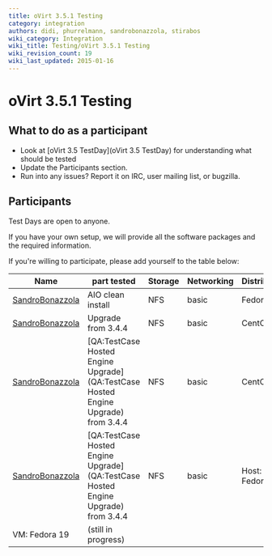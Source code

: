 ```yaml
---
title: oVirt 3.5.1 Testing
category: integration
authors: didi, phurrelmann, sandrobonazzola, stirabos
wiki_category: Integration
wiki_title: Testing/oVirt 3.5.1 Testing
wiki_revision_count: 19
wiki_last_updated: 2015-01-16
---
```


# oVirt 3.5.1 Testing

## What to do as a participant

*   Look at [oVirt 3.5 TestDay](oVirt 3.5 TestDay) for understanding what should be tested
*   Update the Participants section.
*   Run into any issues? Report it on IRC, user mailing list, or bugzilla.

## Participants

Test Days are open to anyone.

If you have your own setup, we will provide all the software packages and the required information.

If you're willing to participate, please add yourself to the table below:

| Name                                               | part tested                                                                                  | Storage | Networking | Distribution    | Bugs                |
|----------------------------------------------------|----------------------------------------------------------------------------------------------|---------|------------|-----------------|---------------------|
| [SandroBonazzola](User:SandroBonazzola) | AIO clean install                                                                            | NFS     | basic      | Fedora 20       |                     |
| [SandroBonazzola](User:SandroBonazzola) | Upgrade from 3.4.4                                                                           | NFS     | basic      | CentOS 6.6      |                     |
| [SandroBonazzola](User:SandroBonazzola) | [QA:TestCase Hosted Engine Upgrade](QA:TestCase Hosted Engine Upgrade) from 3.4.4 | NFS     | basic      | CentOS 6.6      |                     |
| [SandroBonazzola](User:SandroBonazzola) | [QA:TestCase Hosted Engine Upgrade](QA:TestCase Hosted Engine Upgrade) from 3.4.4 | NFS     | basic      | Host: Fedora 20 
                                                                                                                                                                             VM: Fedora 19   | (still in progress) |
